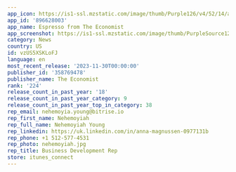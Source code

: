 ```yaml
---
app_icon: https://is1-ssl.mzstatic.com/image/thumb/Purple126/v4/52/14/a0/5214a041-a51f-ff53-d3ec-33b355e96d69/AppIcon-1x_U007emarketing-0-7-0-85-220.png/1024x1024bb.png
app_id: '896628003'
app_name: Espresso from The Economist
app_screenshot: https://is1-ssl.mzstatic.com/image/thumb/PurpleSource126/v4/be/7c/17/be7c17c5-2f74-9f6c-5598-c0539409bb69/93f37464-ae2a-4fa4-a08f-7187219b915d_1._The_World_in_brief_U002c_fast_global_analysis_-_Espresso_on_iPhone_6.5inch_revised.png/1242x2688bb.png
category: News
country: US
id: vzUS5XSKLoFJ
language: en
most_recent_release: '2023-11-30T00:00:00'
publisher_id: '358769478'
publisher_name: The Economist
rank: '224'
release_count_in_past_year: '18'
release_count_in_past_year_category: 9
release_count_in_past_year_top_in_category: 38
rep_email: nehemoyia.young@bitrise.io
rep_first_name: Nehemoyiah
rep_full_name: Nehemoyiah Young
rep_linkedin: https://uk.linkedin.com/in/anna-magnussen-0977131b
rep_phone: +1 512-577-4531
rep_photo: nehemoyiah.jpg
rep_title: Business Development Rep
store: itunes_connect
---
```

